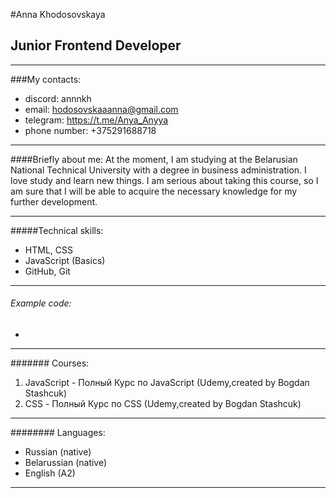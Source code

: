 #Anna Khodosovskaya
## Junior Frontend Developer
*********
###My contacts:
- discord: annnkh
- email: hodosovskaaanna@gmail.com
- telegram: https://t.me/Anya_Anyya
- phone number: +375291688718
******
####Briefly about me:
At the moment, I am studying at the Belarusian National Technical University with a degree in business administration. I love study and learn new things. I am serious about taking this course, so I am sure that I will be able to acquire the necessary knowledge for my further development.
********
#####Technical skills:
* HTML, CSS
* JavaScript (Basics)
* GitHub, Git
*******
###### Example code:
*
*******
####### Courses:
1. JavaScript - Полный Курс по JavaScript (Udemy,created by Bogdan Stashcuk)
2. CSS - Полный Курс по CSS (Udemy,created by Bogdan Stashcuk)
*****
######## Languages:
- Russian (native)
- Belarussian (native)
- English (A2)
*****
